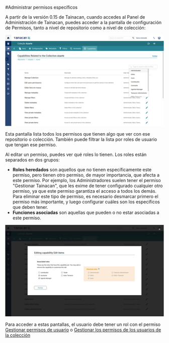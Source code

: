 #Administrar permisos específicos

A partir de la versión 0.15 de Tainacan, cuando accedes al Panel de Administración de Tainacan, puedes acceder a la pantalla de configuración de Permisos, tanto a nivel de repositorio como a nivel de colección:

![Pantalla de permisos relacionados con una colección](/es-mx/_assets/images/manage-specific-capabilities-1.png)

Esta pantalla lista todos los permisos que tienen algo que ver con ese repositorio o colección. También puede filtrar la lista por roles de usuario que tengan ese permiso.

Al editar un permiso, puedes ver qué roles lo tienen. Los roles están separados en dos grupos:

- **Roles heredados** son aquellos que no tienen específicamente este permiso, pero tienen otro permiso, de mayor importancia, que afecta a este permiso. Por ejemplo, los Administradores suelen tener el permiso "Gestionar Tainacan", que les exime de tener configurado cualquier otro permiso, ya que este permiso garantiza el acceso a todos los demás. Para eliminar este tipo de permiso, es necesario desmarcar primero el permiso más importante, y luego configurar cuáles son los específicos que deben tener.
- **Funciones asociadas** son aquellas que pueden o no estar asociadas a este permiso.

![Edición de funciones asociadas a un permiso específico.](/es-mx/_assets/images/manage-specific-capabilities-2.png)

Para acceder a estas pantallas, el usuario debe tener un rol con el permiso [Gestionar permisos de usuario](/es-mx/capabilities#repositorio-general) o [Gestionar los permisos de los usuarios de la colección](/es-mx/capabilities#colección)
